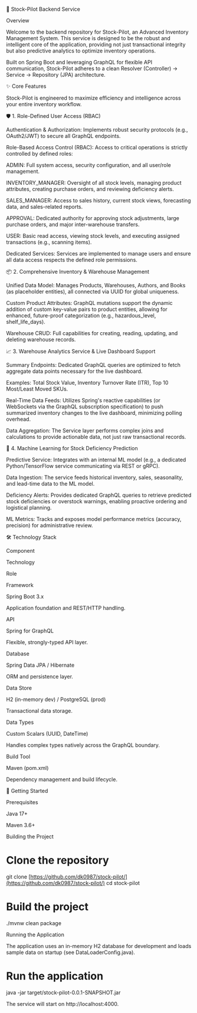 🚀 Stock-Pilot Backend Service

Overview

Welcome to the backend repository for Stock-Pilot, an Advanced Inventory Management System. This service is designed to be the robust and intelligent core of the application, providing not just transactional integrity but also predictive analytics to optimize inventory operations.

Built on Spring Boot and leveraging GraphQL for flexible API communication, Stock-Pilot adheres to a clean Resolver (Controller) -> Service -> Repository (JPA) architecture.

✨ Core Features

Stock-Pilot is engineered to maximize efficiency and intelligence across your entire inventory workflow.

🛡️ 1. Role-Defined User Access (RBAC)

Authentication & Authorization: Implements robust security protocols (e.g., OAuth2/JWT) to secure all GraphQL endpoints.

Role-Based Access Control (RBAC): Access to critical operations is strictly controlled by defined roles:

ADMIN: Full system access, security configuration, and all user/role management.

INVENTORY_MANAGER: Oversight of all stock levels, managing product attributes, creating purchase orders, and reviewing deficiency alerts.

SALES_MANAGER: Access to sales history, current stock views, forecasting data, and sales-related reports.

APPROVAL: Dedicated authority for approving stock adjustments, large purchase orders, and major inter-warehouse transfers.

USER: Basic read access, viewing stock levels, and executing assigned transactions (e.g., scanning items).

Dedicated Services: Services are implemented to manage users and ensure all data access respects the defined role permissions.

📦 2. Comprehensive Inventory & Warehouse Management

Unified Data Model: Manages Products, Warehouses, Authors, and Books (as placeholder entities), all connected via UUID for global uniqueness.

Custom Product Attributes: GraphQL mutations support the dynamic addition of custom key-value pairs to product entities, allowing for enhanced, future-proof categorization (e.g., hazardous_level, shelf_life_days).

Warehouse CRUD: Full capabilities for creating, reading, updating, and deleting warehouse records.

📈 3. Warehouse Analytics Service & Live Dashboard Support

Summary Endpoints: Dedicated GraphQL queries are optimized to fetch aggregate data points necessary for the live dashboard.

Examples: Total Stock Value, Inventory Turnover Rate (ITR), Top 10 Most/Least Moved SKUs.

Real-Time Data Feeds: Utilizes Spring's reactive capabilities (or WebSockets via the GraphQL subscription specification) to push summarized inventory changes to the live dashboard, minimizing polling overhead.

Data Aggregation: The Service layer performs complex joins and calculations to provide actionable data, not just raw transactional records.

🧠 4. Machine Learning for Stock Deficiency Prediction

Predictive Service: Integrates with an internal ML model (e.g., a dedicated Python/TensorFlow service communicating via REST or gRPC).

Data Ingestion: The service feeds historical inventory, sales, seasonality, and lead-time data to the ML model.

Deficiency Alerts: Provides dedicated GraphQL queries to retrieve predicted stock deficiencies or overstock warnings, enabling proactive ordering and logistical planning.

ML Metrics: Tracks and exposes model performance metrics (accuracy, precision) for administrative review.

🛠 Technology Stack

Component

Technology

Role

Framework

Spring Boot 3.x

Application foundation and REST/HTTP handling.

API

Spring for GraphQL

Flexible, strongly-typed API layer.

Database

Spring Data JPA / Hibernate

ORM and persistence layer.

Data Store

H2 (in-memory dev) / PostgreSQL (prod)

Transactional data storage.

Data Types

Custom Scalars (UUID, DateTime)

Handles complex types natively across the GraphQL boundary.

Build Tool

Maven (pom.xml)

Dependency management and build lifecycle.

🏁 Getting Started

Prerequisites

Java 17+

Maven 3.6+

Building the Project

# Clone the repository
git clone [https://github.com/dk0987/stock-pilot/](https://github.com/dk0987/stock-pilot/)
cd stock-pilot

# Build the project
./mvnw clean package


Running the Application

The application uses an in-memory H2 database for development and loads sample data on startup (see DataLoaderConfig.java).

# Run the application
java -jar target/stock-pilot-0.0.1-SNAPSHOT.jar


The service will start on http://localhost:4000.
